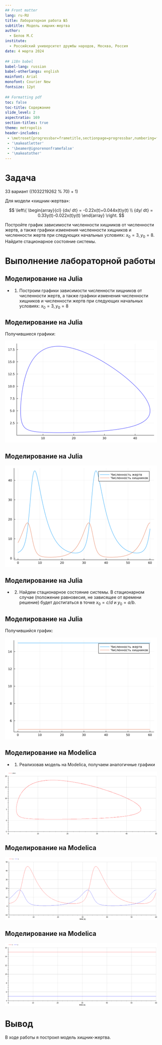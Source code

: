 ```yaml
---
## Front matter
lang: ru-RU
title: Лабораторная работа №5
subtitle: Модель хищник-жертва
author:
  - Белов М.С
institute:
  - Российский университет дружбы народов, Москва, Россия
date: 4 марта 2024

## i18n babel
babel-lang: russian
babel-otherlangs: english
mainfont: Arial
monofont: Courier New
fontsize: 12pt

## Formatting pdf
toc: false
toc-title: Содержание
slide_level: 2
aspectratio: 169
section-titles: true
theme: metropolis
header-includes:
 - \metroset{progressbar=frametitle,sectionpage=progressbar,numbering=fraction}
 - '\makeatletter'
 - '\beamer@ignorenonframefalse'
 - '\makeatother'
---
```


# Задача

33 вариант ((1032219262 % 70) + 1)

Для модели «хищник-жертва»:

$$ \left\{ \begin{array}{cl}
{dx/ dt} = -0.22x(t)+0.044x(t)y(t) \\
{dy/ dt} = 0.33y(t)-0.022x(t)y(t)
\end{array} \right. $$

Постройте график зависимости численности хищников от численности жертв,
а также графики изменения численности хищников и численности жертв при
следующих начальных условиях: $x_0=3, y_0=8$. Найдите стационарное
состояние системы.


# Выполнение лабораторной работы

## Моделирование на Julia

- 1. Построим графики зависимости численности хищников от численности жертв, а также графики изменения численности хищников и численности жертв при следующих начальных условиях: $x_0=3, y_0=8$


## Моделирование на Julia
Получившиеся графики:

![](image/lab5_1.png)

## Моделирование на Julia

![](image/lab5_2.png)

## Моделирование на Julia

- 2. Найдем стационарное состояние системы. В стационарном случае (положение равновесия, не зависящее от времени решение) будет достигаться в точке $x_0 = c / d$ и $y_0 = a / b$.

## Моделирование на Julia

Получившийся график:

![](image/lab5_3.png)

## Моделирование на Modelica
- 1. Реализовав модель на Modelica, получаем аналогичные графики

![](image/lab5_1_mo.png)

## Моделирование на Modelica

![](image/lab5_2_mo.png)

## Моделирование на Modelica

![](image/lab5_3_mo.png)


# Вывод

В ходе работы я построил модель хищник-жертва.